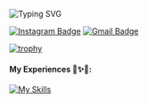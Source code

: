 <!--   my-ticker -->    
![Typing SVG](https://readme-typing-svg.herokuapp.com?color=%2336BCF7&center=true&vCenter=true&width=600&lines=Hi+there+👋,+I+am+Hamid+JK;+Welcome+to+My+Profile!;)




[![Instagram Badge](https://img.shields.io/badge/-Instagram-050a30?style=flat-square&logo=instagram&logoColor=white&link=https://www.instagram.com/jaesonking72/)](https://www.instagram.com/jaesonking72)
[![Gmail Badge](https://img.shields.io/badge/-Gmail-050a30?style=flat-square&logo=Gmail&logoColor=white&link=mailto:hamidjk.business@gmail.com)](mailto:hamidjk.business@gmail.com)














[![trophy](https://github-profile-trophy.vercel.app/?username=hamidjk&theme=onedark)](https://github.com/ryo-ma/github-profile-trophy)







#### **My Experiences** 💞️✨💞️:

[![My Skills](https://skillicons.dev/icons?i=linux,git,dart,flutter,py,vscode,xd,stackoverflow,firebase,gitlab,cpp,django&theme=light)](https://skillicons.dev)
